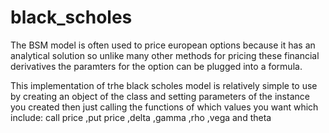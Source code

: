 # black_scholes
The BSM model is often used to price european options because it has an analytical solution so unlike many other methods for pricing
these  financial derivatives the paramters for the option can be plugged into a formula.

This implementation of trhe black scholes model is relatively simple to use by creating an object of the class
and setting parameters of the instance you created then just calling the functions of which values you want which include:
 call price 
,put price 
,delta
,gamma
,rho
,vega
 and theta
